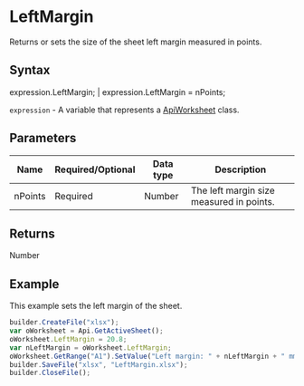 # LeftMargin

Returns or sets the size of the sheet left margin measured in points.

## Syntax

expression.LeftMargin; &#124; expression.LeftMargin = nPoints;

`expression` - A variable that represents a [ApiWorksheet](../ApiWorksheet.md) class.

## Parameters

| **Name** | **Required/Optional** | **Data type** | **Description** |
| ------------- | ------------- | ------------- | ------------- |
| nPoints | Required | Number | The left margin size measured in points. |

## Returns

Number

## Example

This example sets the left margin of the sheet.

```javascript
builder.CreateFile("xlsx");
var oWorksheet = Api.GetActiveSheet();
oWorksheet.LeftMargin = 20.8;
var nLeftMargin = oWorksheet.LeftMargin;
oWorksheet.GetRange("A1").SetValue("Left margin: " + nLeftMargin + " mm");
builder.SaveFile("xlsx", "LeftMargin.xlsx");
builder.CloseFile();
```